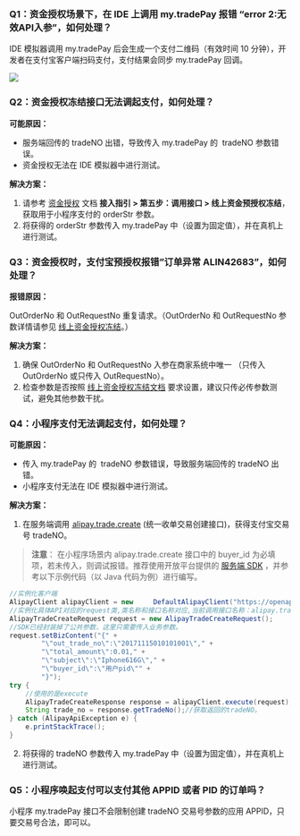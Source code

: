 
### Q1：资金授权场景下，在 IDE 上调用 my.tradePay 报错 “error 2:无效API入参”，如何处理？
IDE 模拟器调用 my.tradePay 后会生成一个支付二维码（有效时间 10 分钟），开发者在支付宝客户端扫码支付，支付结果会同步 my.tradePay 回调。

![](http://mdn.alipayobjects.com/afts/img/A*G8e2RJF3OYQAAAAAAAAAAABkAa8wAA/1024w_1024h_1l.png?bz=openpt_doc&t=1CYtMLzOixg-Jl8Zof84yQAAAABkMK8AAAAA#align=left&display=inline&height=345&margin=%5Bobject%20Object%5D&originHeight=345&originWidth=854&status=done&style=none&width=854)

### Q2：资金授权冻结接口无法调起支付，如何处理？

**可能原因：**
- 服务端回传的 tradeNO 出错，导致传入 my.tradePay 的  tradeNO 参数错误。
- 资金授权无法在 IDE 模拟器中进行测试。

**解决方案：**

1. 请参考 [资金授权](/mini/introduce/pre-authorization) 文档 **接入指引 > 第五步：调用接口 > 线上资金预授权冻结**，获取用于小程序支付的 orderStr 参数。
2. 将获得的 orderStr 参数传入 my.tradePay 中（设置为固定值），并在真机上进行测试。

### Q3：资金授权时，支付宝预授权报错”订单异常 ALIN42683”，如何处理？
**报错原因：**

OutOrderNo 和 OutRequestNo 重复请求。（OutOrderNo 和 OutRequestNo 参数详情请参见 [线上资金授权冻结](https://docs.open.alipay.com/20180417160701241302/vo4kv7/)。）

**解决方案：**

1. 确保 OutOrderNo 和 OutRequestNo 入参在商家系统中唯一 （只传入OutOrderNo 或只传入 OutRequestNo）。
2. 检查参数是否按照 [线上资金授权冻结文档](https://docs.open.alipay.com/20180417160701241302/vo4kv7/) 要求设置，建议只传必传参数测试，避免其他参数干扰。

### Q4：小程序支付无法调起支付，如何处理？
**可能原因：**

- 传入 my.tradePay 的  tradeNO 参数错误，导致服务端回传的 tradeNO 出错。
- 小程序支付无法在 IDE 模拟器中进行测试。

**解决方案：**

1. 在服务端调用 [ alipay.trade.create](https://docs.open.alipay.com/api_1/alipay.trade.create/) (统一收单交易创建接口)，获得支付宝交易号 tradeNO。

> **注意**：
> 在小程序场景内 alipay.trade.create 接口中的 buyer_id 为必填项，若未传入，则调试报错。推荐使用开放平台提供的 [服务端 SDK](https://docs.open.alipay.com/54/103419/) ，并参考以下示例代码（以 Java 代码为例）进行编写。

```java
//实例化客户端
AlipayClient alipayClient = new     DefaultAlipayClient("https://openapi.alipay.com/gateway.do", APP_ID, APP_PRIVATE_KEY, "json", CHARSET, ALIPAY_PUBLIC_KEY, "RSA2");
//实例化具体API对应的request类,类名称和接口名称对应,当前调用接口名称：alipay.trade.create.
AlipayTradeCreateRequest request = new AlipayTradeCreateRequest();
//SDK已经封装掉了公共参数，这里只需要传入业务参数。
request.setBizContent("{" +
        "\"out_trade_no\":\"20171115010101001\"," +
        "\"total_amount\":0.01," +
        "\"subject\":\"Iphone616G\"," +
        "\"buyer_id\":\"用户pid\"" +
        "}");
try {
    //使用的是execute
    AlipayTradeCreateResponse response = alipayClient.execute(request);
    String trade_no = response.getTradeNo();//获取返回的tradeNO。
} catch (AlipayApiException e) {
    e.printStackTrace();
}
```

2. 将获得的 tradeNO 参数传入 my.tradePay 中（设置为固定值），并在真机上进行测试。

### Q5：小程序唤起支付可以支付其他 APPID 或者 PID 的订单吗？
小程序 my.tradePay 接口不会限制创建 tradeNO 交易号参数的应用 APPID，只要交易号合法，即可以。

